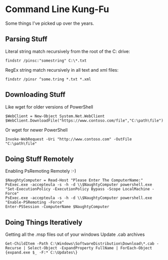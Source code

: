# Command Line Kung-Fu
Some things I've picked up over the years.
## Parsing Stuff
Literal string match recursively from the root of the C: drive:
```
findstr /pinsc:"somestring" C:\*.txt
```
RegEx string match recursively in all text and xml files:
```
findstr /pinsr ^some.tring *.txt *.xml
```
## Downloading Stuff
Like wget for older versions of PowerShell
```
$WebClient = New-Object System.Net.WebClient
$WebClient.DownloadFile("https://www.contoso.com/file","C:\path\file")
```
Or wget for newer PowerShell
```
Invoke-WebRequest -Uri "http://www.contoso.com" -OutFile "C:\path\file"
```
## Doing Stuff Remotely
Enabling PsRemoting Remotely :-)
```
$NaughtyComputer = Read-Host "Please Enter The ComputerName:"
PsExec.exe -accepteula -s -h -d \\$NaughtyComputer powershell.exe "Set-ExecutionPolicy -ExecutionPolicy Bypass -Scope LocalMachine -Force"
PsExec.exe -accepteula -s -h -d \\$NaughtyComputer powershell.exe "Enable-PSRemoting -Force"
Enter-PSSession -ComputerName $NaughtyComputer
```
## Doing Things Iteratively
Getting  all the .msp files out of your windows Update .cab archives
```
Get-ChildItem -Path C:\Windows\SoftwareDistribution\Download\*.cab -Recurse | Select-Object -ExpandProperty FullName | ForEach-Object {expand.exe $_ -F:* C:\Updates\}
```